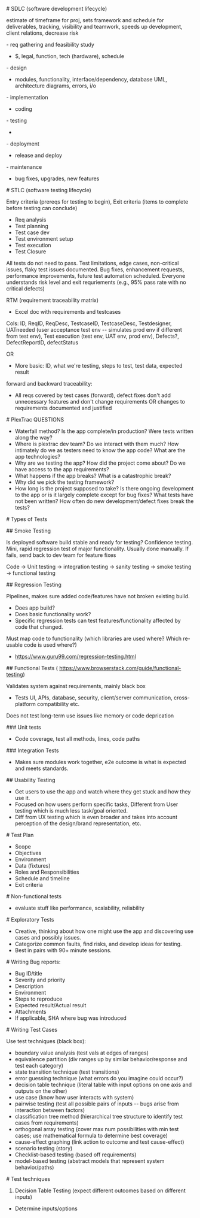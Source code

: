 \# SDLC (software development lifecycle)

estimate of timeframe for proj, sets framework and schedule for deliverables, tracking, visibility and teamwork, speeds up development, client relations, decrease risk

\- req gathering and feasibility study

- $, legal, function, tech (hardware), schedule

\- design

- modules, functionality, interface/dependency, database UML, architecture diagrams, errors, i/o

\- implementation

- coding

\- testing

-

\- deployment

- release and deploy

\- maintenance

- bug fixes, upgrades, new features

\# STLC (software testing lifecycle)

Entry criteria (prereqs for testing to begin), Exit criteria (items to complete before testing can conclude)

- Req analysis
- Test planning
- Test case dev
- Test environment setup
- Test execution
- Test Closure

All tests do not need to pass. Test limitations, edge cases, non-critical issues, flaky test issues documented. Bug fixes, enhancement requests, performance improvements, future test automation scheduled. Everyone understands risk level and exit requriements (e.g., 95% pass rate with no critical defects)

RTM (requirement traceability matrix)

- Excel doc with requirements and testcases

Cols: ID, ReqID, ReqDesc, TestcaseID, TestcaseDesc, Testdesigner, UATneeded (user acceptance test env -- simulates prod env if different from test env), Test execution (test env, UAT env, prod env), Defects?, DefectReportID, defectStatus

OR

- More basic: ID, what we're testing, steps to test, test data, expected result

forward and backward traceability:

- All reqs covered by test cases (forward), defect fixes don't add unnecessary features and don't change requirements OR changes to requirements documented and justified

\# PlexTrac QUESTIONS

- Waterfall method? Is the app complete/in production? Were tests written along the way?
- Where is plextrac dev team? Do we interact with them much? How intimately do we as testers need to know the app code? What are the app technologies?
- Why are we testing the app? How did the project come about? Do we have access to the app requirements?
- What happens if the app breaks? What is a catastrophic break?
- Why did we pick the testing framework?
- How long is the project supposed to take? Is there ongoing development to the app or is it largely complete except for bug fixes? What tests have not been written? How often do new development/defect fixes break the tests?

\# Types of Tests

\## Smoke Testing

Is deployed software build stable and ready for testing? Confidence testing. Mini, rapid regression test of major functionality. Usually done manually. If fails, send back to dev team for feature fixes

Code -> Unit testing -> integration testing -> sanity testing -> smoke testing -> functional testing

\## Regression Testing

Pipelines, makes sure added code/features have not broken existing build.

- Does app build?
- Does basic functionality work?
- Specific regression tests can test features/functionality affected by code that changed.

Must map code to functionality (which libraries are used where? Which re-usable code is used where?)

- https://www.guru99.com/regression-testing.html

\## Functional Tests ( https://www.browserstack.com/guide/functional-testing)

Validates system against requirements, mainly black box

- Tests UI, APIs, database, security, client/server communication, cross-platform compatibility etc.

Does not test long-term use issues like memory or code deprication

\### Unit tests

- Code coverage, test all methods, lines, code paths

\### Integration Tests

- Makes sure modules work together, e2e outcome is what is expected and meets standards.

\## Usability Testing

- Get users to use the app and watch where they get stuck and how they use it.
- Focused on how users perform specific tasks, Different from User testing which is much less task/goal oriented.
- Diff from UX testing which is even broader and takes into account perception of the design/brand representation, etc.

\# Test Plan

- Scope
- Objectives
- Environment
- Data (fixtures)
- Roles and Responsibilities
- Schedule and timeline
- Exit criteria

\# Non-functional tests

- evaluate stuff like performance, scalability, reliability

\# Exploratory Tests

- Creative, thinking about how one might use the app and discovering use cases and possibly issues.
- Categorize common faults, find risks, and develop ideas for testing.
- Best in pairs with 90+ minute sessions.

\# Writing Bug reports:

- Bug ID/title
- Severity and priority
- Description
- Environment
- Steps to reproduce
- Expected result/Actual result
- Attachments
- If applicable, SHA where bug was introduced

\# Writing Test Cases

Use test techniques (black box):

- boundary value analysis (test vals at edges of ranges)
- equivalence partition (div ranges up by similar behavior/response and test each category)
- state transition technique (test transitions)
- error guessing technique (what errors do you imagine could occur?)
- decision table technique (literal table with input options on one axis and outputs on the other)
- use case (know how user interacts with system)
- pairwise testing (test all possible pairs of inputs -- bugs arise from interaction between factors)
- classification tree method (hierarchical tree structure to identify test cases from requirements)
- orthogonal array testing (cover max num possibilities with min test cases; use mathematical formula to determine best coverage)
- cause-effect graphing (link action to outcome and test cause-effect)
- scenario testing (story)
- Checklist-based testing (based off requirements)
- model-based testing (abstract models that represent system behavior/paths)

\# Test techniques

1. Decision Table Testing (expect different outcomes based on different inputs)

- Determine inputs/options
